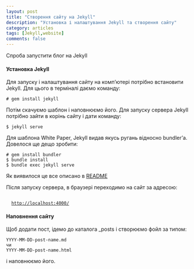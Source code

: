 ```yaml
---
layout: post
title: "Створення сайту на Jekyll"
description: "Установка і налаштування Jekyll та створення сайту"
category: articles
tags: [Jekyll,website]
comments: false
---
```


Спроба запустити блог на Jekyll

#### Установка Jekyll

Для запуску і налаштування сайту на компʼютері потрібно встановити Jekyll. Для цього в терміналі даємо команду:

```
# gem install jekyll 
```

Потім скачуємо шаблон і наповнюємо його. Для запуску сервера Jekyll потрібно зайти в корінь сайту і дати команду:

```
$ jekyll serve
```

Для шаблона  White Paper, Jekyll видав якусь ругань відносно bundlerʼа. Довелося ще дещо зробити:

```
# gem install bundler
$ bundle install
$ bundle exec jekyll serve
```

Як виявилося це все описано в [README](https://github.com/vinitkumar/white-paper/blob/gh-pages/README.md#installation)

Після запуску сервера, в браузері переходимо на сайт за адресою:

<code>
  <a href="http://localhost:4000/">http://localhost:4000/</a>
</code>

#### Наповнення сайту

Щоб додати пост, ідемо до каталога _posts і створюємо фойл за типом:

```
YYYY-MM-DD-post-name.md
чи
YYYY-MM-DD-post-name.html
```

і наповнюємо його.